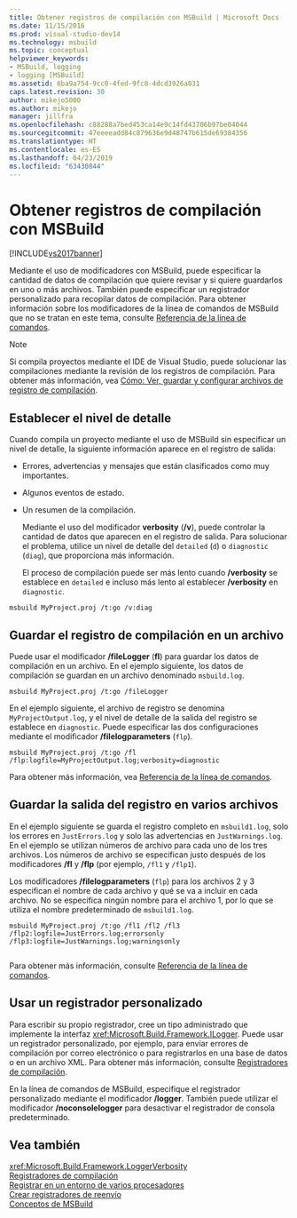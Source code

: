 ```yaml
---
title: Obtener registros de compilación con MSBuild | Microsoft Docs
ms.date: 11/15/2016
ms.prod: visual-studio-dev14
ms.technology: msbuild
ms.topic: conceptual
helpviewer_keywords:
- MSBuild, logging
- logging [MSBuild]
ms.assetid: 6ba9a754-9cc0-4fed-9fc8-4dcd3926a031
caps.latest.revision: 30
author: mikejo5000
ms.author: mikejo
manager: jillfra
ms.openlocfilehash: c88288a7bed453ca14e9c14fd43706b97be04044
ms.sourcegitcommit: 47eeeeadd84c879636e9d48747b615de69384356
ms.translationtype: HT
ms.contentlocale: es-ES
ms.lasthandoff: 04/23/2019
ms.locfileid: "63430844"
---
```

# <a name="obtaining-build-logs-with-msbuild"></a>Obtener registros de compilación con MSBuild
[!INCLUDE[vs2017banner](../includes/vs2017banner.md)]

Mediante el uso de modificadores con MSBuild, puede especificar la cantidad de datos de compilación que quiere revisar y si quiere guardarlos en uno o más archivos. También puede especificar un registrador personalizado para recopilar datos de compilación. Para obtener información sobre los modificadores de la línea de comandos de MSBuild que no se tratan en este tema, consulte [Referencia de la línea de comandos](../msbuild/msbuild-command-line-reference.md).  
  
> [!NOTE]
> Si compila proyectos mediante el IDE de Visual Studio, puede solucionar las compilaciones mediante la revisión de los registros de compilación. Para obtener más información, vea [Cómo: Ver, guardar y configurar archivos de registro de compilación](../ide/how-to-view-save-and-configure-build-log-files.md).  
  
## <a name="setting-the-level-of-detail"></a>Establecer el nivel de detalle  
 Cuando compila un proyecto mediante el uso de MSBuild sin especificar un nivel de detalle, la siguiente información aparece en el registro de salida:  
  
- Errores, advertencias y mensajes que están clasificados como muy importantes.  
  
- Algunos eventos de estado.  
  
- Un resumen de la compilación.  
  
  Mediante el uso del modificador **verbosity** (**/v**), puede controlar la cantidad de datos que aparecen en el registro de salida. Para solucionar el problema, utilice un nivel de detalle del `detailed` (`d`) o `diagnostic` (`diag`), que proporciona más información.  
  
  El proceso de compilación puede ser más lento cuando **/verbosity** se establece en `detailed` e incluso más lento al establecer **/verbosity** en `diagnostic`.  
  
```  
msbuild MyProject.proj /t:go /v:diag  
```  
  
## <a name="saving-the-build-log-to-a-file"></a>Guardar el registro de compilación en un archivo  
 Puede usar el modificador **/fileLogger** (**fl**) para guardar los datos de compilación en un archivo. En el ejemplo siguiente, los datos de compilación se guardan en un archivo denominado `msbuild.log`.  
  
```  
msbuild MyProject.proj /t:go /fileLogger  
```  
  
 En el ejemplo siguiente, el archivo de registro se denomina `MyProjectOutput.log`, y el nivel de detalle de la salida del registro se establece en `diagnostic`. Puede especificar las dos configuraciones mediante el modificador **/filelogparameters** (`flp`).  
  
```  
msbuild MyProject.proj /t:go /fl /flp:logfile=MyProjectOutput.log;verbosity=diagnostic  
```  
  
 Para obtener más información, vea [Referencia de la línea de comandos](../msbuild/msbuild-command-line-reference.md).  
  
## <a name="saving-the-log-output-to-multiple-files"></a>Guardar la salida del registro en varios archivos  
 En el ejemplo siguiente se guarda el registro completo en `msbuild1.log`, solo los errores en `JustErrors.log` y solo las advertencias en `JustWarnings.log`. En el ejemplo se utilizan números de archivo para cada uno de los tres archivos. Los números de archivo se especifican justo después de los modificadores **/fl** y **/flp** (por ejemplo, `/fl1` y `/flp1`).  
  
 Los modificadores **/filelogparameters** (`flp`) para los archivos 2 y 3 especifican el nombre de cada archivo y qué se va a incluir en cada archivo. No se especifica ningún nombre para el archivo 1, por lo que se utiliza el nombre predeterminado de `msbuild1.log`.  
  
```  
msbuild MyProject.proj /t:go /fl1 /fl2 /fl3 /flp2:logfile=JustErrors.log;errorsonly /flp3:logfile=JustWarnings.log;warningsonly  
  
```  
  
 Para obtener más información, consulte [Referencia de la línea de comandos](../msbuild/msbuild-command-line-reference.md).  
  
## <a name="using-a-custom-logger"></a>Usar un registrador personalizado  
 Para escribir su propio registrador, cree un tipo administrado que implemente la interfaz <xref:Microsoft.Build.Framework.ILogger>. Puede usar un registrador personalizado, por ejemplo, para enviar errores de compilación por correo electrónico o para registrarlos en una base de datos o en un archivo XML. Para obtener más información, consulte [Registradores de compilación](../msbuild/build-loggers.md).  
  
 En la línea de comandos de MSBuild, especifique el registrador personalizado mediante el modificador **/logger**. También puede utilizar el modificador **/noconsolelogger** para desactivar el registrador de consola predeterminado.  
  
## <a name="see-also"></a>Vea también  
 <xref:Microsoft.Build.Framework.LoggerVerbosity>   
 [Registradores de compilación](../msbuild/build-loggers.md)   
 [Registrar en un entorno de varios procesadores](../msbuild/logging-in-a-multi-processor-environment.md)   
 [Crear registradores de reenvío](../msbuild/creating-forwarding-loggers.md)   
 [Conceptos de MSBuild](../msbuild/msbuild-concepts.md)
